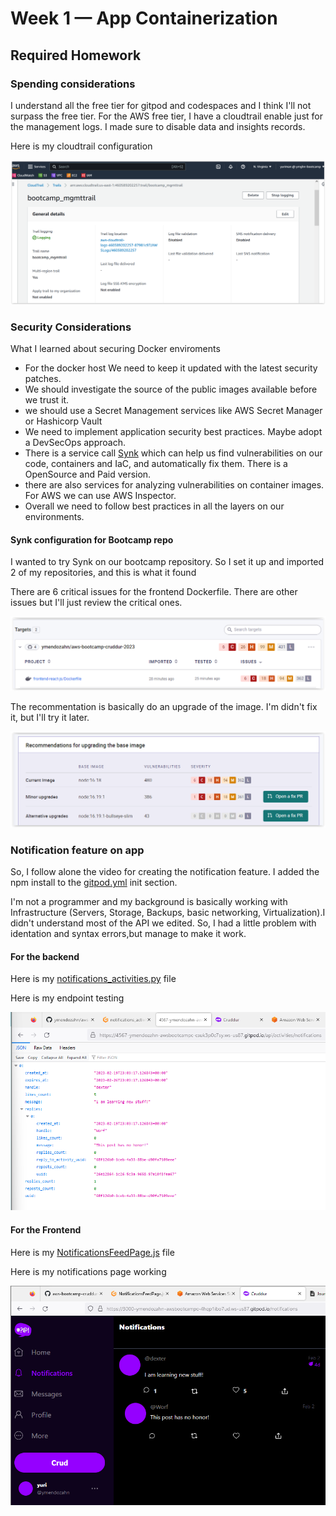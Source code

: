 # Week 1 — App Containerization

## Required Homework

### Spending considerations

I understand all the free tier for gitpod and codespaces and I think I'll not surpass the free tier. For the AWS free tier, I have a cloudtrail enable just for the management logs. I made sure to disable data and insights records. 

Here is my cloudtrail configuration

![cloudtrail](images/cloudtrail01.png)

### Security Considerations

What I learned about securing Docker enviroments
+ For the docker host We need to keep it updated with the latest security patches. 
+ We should investigate the source of the public images available before we trust it. 
+ we should use a Secret Management services like AWS Secret Manager or Hashicorp Vault
+ We need to implement application security best practices. Maybe adopt a DevSecOps approach.
+ There is a service call [Synk](https://snyk.io/) which can help us find vulnerabilities on our code, containers and IaC, and automatically fix them. There is a OpenSource and Paid version.
+ there are also services for analyzing vulnerabilities on container images. For AWS we can use AWS Inspector.
+ Overall we need to follow best practices in all the layers on our environments. 

#### Synk configuration for Bootcamp repo

I wanted to try Synk on our bootcamp repository. So I set it up and imported 2 of my repositories, and this is what it found

There are 6 critical issues for the frontend Dockerfile. There are other issues but I'll just review the critical ones.

 ![critical issues](images/snyk01.png)

The recommentation is basically do an upgrade of the image. I'm didn't fix it, but I'll try it later.

 ![recommentation upgrade](images/snyk02.png)

### Notification feature on app

So, I follow alone the video for creating the notification feature. I added the npm install to the [gitpod.yml](https://github.com/ymendozahn/aws-bootcamp-cruddur-2023/blob/8000954e6616b8ad3b64e91f6edcb7475ae70599/.gitpod.yml#L11-L12) init section.

I'm not a programmer and my background is basically working with Infrastructure (Servers, Storage, Backups, basic networking, Virtualization).I didn't understand most of the API we edited. So, I had a little problem with identation and syntax errors,but manage to make it work.

#### For the backend

Here is my [notifications_activities.py](https://github.com/ymendozahn/aws-bootcamp-cruddur-2023/blob/main/backend-flask/services/notifications_activities.py) file

Here is my endpoint testing

 ![api notification](images/notificationTesting.png)

#### For the Frontend

Here is my [NotificationsFeedPage.js](https://github.com/ymendozahn/aws-bootcamp-cruddur-2023/blob/1e83d4d6e791b3b391887db391e919d922dcecbf/frontend-react-js/src/pages/NotificationsFeedPage.js) file

Here is my notifications page working

 ![frontend notifications](images/NotificationsPage.png)
